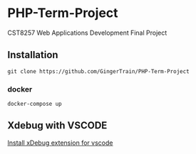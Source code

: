# PHP-Term-Project
CST8257 Web Applications Development Final Project 

## Installation

```
git clone https://github.com/GingerTrain/PHP-Term-Project
```

### docker
```
docker-compose up
```


## Xdebug with VSCODE
[Install xDebug extension for vscode](https://marketplace.visualstudio.com/items?itemName=felixfbecker.php-debug)




